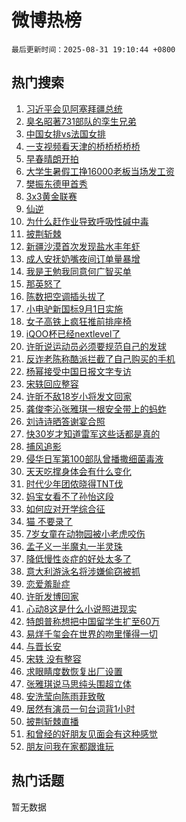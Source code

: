 # 微博热榜

`最后更新时间：2025-08-31 19:10:44 +0800`

## 热门搜索

1. [习近平会见阿塞拜疆总统](https://m.weibo.cn/search?containerid=100103type%3D1%26t%3D10%26q%3D%23%E4%B9%A0%E8%BF%91%E5%B9%B3%E4%BC%9A%E8%A7%81%E9%98%BF%E5%A1%9E%E6%8B%9C%E7%96%86%E6%80%BB%E7%BB%9F%23&stream_entry_id=51&isnewpage=1&extparam=seat%3D1%26stream_entry_id%3D51%26c_type%3D51%26q%3D%2523%25E4%25B9%25A0%25E8%25BF%2591%25E5%25B9%25B3%25E4%25BC%259A%25E8%25A7%2581%25E9%2598%25BF%25E5%25A1%259E%25E6%258B%259C%25E7%2596%2586%25E6%2580%25BB%25E7%25BB%259F%2523%26dgr%3D0%26cate%3D10103%26pos%3D0%26filter_type%3Drealtimehot%26display_time%3D1756638643%26pre_seqid%3D1756638643177038903113)
1. [臭名昭著731部队的孪生兄弟](https://m.weibo.cn/search?containerid=100103type%3D1%26t%3D10%26q%3D%23%E8%87%AD%E5%90%8D%E6%98%AD%E8%91%97731%E9%83%A8%E9%98%9F%E7%9A%84%E5%AD%AA%E7%94%9F%E5%85%84%E5%BC%9F%23&stream_entry_id=31&isnewpage=1&extparam=seat%3D1%26realpos%3D1%26c_type%3D31%26cate%3D5001%26lcate%3D5001%26stream_entry_id%3D31%26q%3D%2523%25E8%2587%25AD%25E5%2590%258D%25E6%2598%25AD%25E8%2591%2597731%25E9%2583%25A8%25E9%2598%259F%25E7%259A%2584%25E5%25AD%25AA%25E7%2594%259F%25E5%2585%2584%25E5%25BC%259F%2523%26dgr%3D0%26band_rank%3D1%26flag%3D0%26pos%3D0%26filter_type%3Drealtimehot%26display_time%3D1756638643%26pre_seqid%3D1756638643177038903113)
1. [中国女排vs法国女排](https://m.weibo.cn/search?containerid=100103type%3D1%26t%3D10%26q%3D%E4%B8%AD%E5%9B%BD%E5%A5%B3%E6%8E%92vs%E6%B3%95%E5%9B%BD%E5%A5%B3%E6%8E%92&stream_entry_id=31&isnewpage=1&extparam=seat%3D1%26realpos%3D2%26c_type%3D31%26cate%3D5001%26lcate%3D5001%26stream_entry_id%3D31%26q%3D%25E4%25B8%25AD%25E5%259B%25BD%25E5%25A5%25B3%25E6%258E%2592vs%25E6%25B3%2595%25E5%259B%25BD%25E5%25A5%25B3%25E6%258E%2592%26dgr%3D0%26band_rank%3D2%26flag%3D1%26pos%3D1%26filter_type%3Drealtimehot%26display_time%3D1756638643%26pre_seqid%3D1756638643177038903113)
1. [一支视频看天津的桥桥桥桥桥](https://m.weibo.cn/search?containerid=100103type%3D1%26t%3D10%26q%3D%23%E4%B8%80%E6%94%AF%E8%A7%86%E9%A2%91%E7%9C%8B%E5%A4%A9%E6%B4%A5%E7%9A%84%E6%A1%A5%E6%A1%A5%E6%A1%A5%E6%A1%A5%E6%A1%A5%23&stream_entry_id=31&isnewpage=1&extparam=seat%3D1%26realpos%3D3%26c_type%3D31%26cate%3D5001%26lcate%3D5001%26stream_entry_id%3D31%26q%3D%2523%25E4%25B8%2580%25E6%2594%25AF%25E8%25A7%2586%25E9%25A2%2591%25E7%259C%258B%25E5%25A4%25A9%25E6%25B4%25A5%25E7%259A%2584%25E6%25A1%25A5%25E6%25A1%25A5%25E6%25A1%25A5%25E6%25A1%25A5%25E6%25A1%25A5%2523%26dgr%3D0%26band_rank%3D3%26flag%3D0%26pos%3D2%26filter_type%3Drealtimehot%26display_time%3D1756638643%26pre_seqid%3D1756638643177038903113)
1. [早春晴朗开拍](https://m.weibo.cn/search?containerid=100103type%3D1%26t%3D10%26q%3D%23%E6%97%A9%E6%98%A5%E6%99%B4%E6%9C%97%E5%BC%80%E6%8B%8D%23&stream_entry_id=31&isnewpage=1&extparam=seat%3D1%26realpos%3D4%26c_type%3D31%26cate%3D5001%26lcate%3D5001%26stream_entry_id%3D31%26q%3D%2523%25E6%2597%25A9%25E6%2598%25A5%25E6%2599%25B4%25E6%259C%2597%25E5%25BC%2580%25E6%258B%258D%2523%26dgr%3D0%26band_rank%3D4%26flag%3D1%26pos%3D3%26filter_type%3Drealtimehot%26display_time%3D1756638643%26pre_seqid%3D1756638643177038903113)
1. [大学生暑假工挣16000老板当场发工资](https://m.weibo.cn/search?containerid=100103type%3D1%26t%3D10%26q%3D%23%E5%A4%A7%E5%AD%A6%E7%94%9F%E6%9A%91%E5%81%87%E5%B7%A5%E6%8C%A316000%E8%80%81%E6%9D%BF%E5%BD%93%E5%9C%BA%E5%8F%91%E5%B7%A5%E8%B5%84%23&stream_entry_id=31&isnewpage=1&extparam=seat%3D1%26realpos%3D5%26c_type%3D31%26cate%3D5001%26lcate%3D5001%26stream_entry_id%3D31%26q%3D%2523%25E5%25A4%25A7%25E5%25AD%25A6%25E7%2594%259F%25E6%259A%2591%25E5%2581%2587%25E5%25B7%25A5%25E6%258C%25A316000%25E8%2580%2581%25E6%259D%25BF%25E5%25BD%2593%25E5%259C%25BA%25E5%258F%2591%25E5%25B7%25A5%25E8%25B5%2584%2523%26dgr%3D0%26band_rank%3D5%26flag%3D0%26pos%3D4%26filter_type%3Drealtimehot%26display_time%3D1756638643%26pre_seqid%3D1756638643177038903113)
1. [樊振东德甲首秀](https://m.weibo.cn/search?containerid=100103type%3D1%26t%3D10%26q%3D%23%E6%A8%8A%E6%8C%AF%E4%B8%9C%E5%BE%B7%E7%94%B2%E9%A6%96%E7%A7%80%23&stream_entry_id=31&isnewpage=1&extparam=seat%3D1%26realpos%3D6%26c_type%3D31%26cate%3D5001%26lcate%3D5001%26stream_entry_id%3D31%26q%3D%2523%25E6%25A8%258A%25E6%258C%25AF%25E4%25B8%259C%25E5%25BE%25B7%25E7%2594%25B2%25E9%25A6%2596%25E7%25A7%2580%2523%26dgr%3D0%26band_rank%3D6%26flag%3D1%26pos%3D5%26filter_type%3Drealtimehot%26display_time%3D1756638643%26pre_seqid%3D1756638643177038903113)
1. [3x3黄金联赛](https://m.weibo.cn/search?containerid=100103type%3D1%26t%3D10%26q%3D%233x3%E9%BB%84%E9%87%91%E8%81%94%E8%B5%9B%23&stream_entry_id=31&isnewpage=1&extparam=seat%3D1%26band_rank%3D7%26c_type%3D31%26cate%3D5001%26lcate%3D5001%26topic_ad%3D1%26stream_entry_id%3D31%26q%3D%25233x3%25E9%25BB%2584%25E9%2587%2591%25E8%2581%2594%25E8%25B5%259B%2523%26dgr%3D0%26is_ad_pos%3D1%26adid%3D299169%26pos%3D6%26filter_type%3Drealtimehot%26display_time%3D1756638643%26pre_seqid%3D1756638643177038903113)
1. [仙逆](https://m.weibo.cn/search?containerid=100103type%3D1%26t%3D10%26q%3D%E4%BB%99%E9%80%86&stream_entry_id=31&isnewpage=1&extparam=seat%3D1%26realpos%3D7%26c_type%3D31%26cate%3D5001%26lcate%3D5001%26stream_entry_id%3D31%26q%3D%25E4%25BB%2599%25E9%2580%2586%26dgr%3D0%26band_rank%3D7%26flag%3D1%26pos%3D7%26filter_type%3Drealtimehot%26display_time%3D1756638643%26pre_seqid%3D1756638643177038903113)
1. [为什么赶作业导致呼吸性碱中毒](https://m.weibo.cn/search?containerid=100103type%3D1%26t%3D10%26q%3D%23%E4%B8%BA%E4%BB%80%E4%B9%88%E8%B5%B6%E4%BD%9C%E4%B8%9A%E5%AF%BC%E8%87%B4%E5%91%BC%E5%90%B8%E6%80%A7%E7%A2%B1%E4%B8%AD%E6%AF%92%23&stream_entry_id=31&isnewpage=1&extparam=seat%3D1%26realpos%3D8%26c_type%3D31%26cate%3D5001%26lcate%3D5001%26stream_entry_id%3D31%26q%3D%2523%25E4%25B8%25BA%25E4%25BB%2580%25E4%25B9%2588%25E8%25B5%25B6%25E4%25BD%259C%25E4%25B8%259A%25E5%25AF%25BC%25E8%2587%25B4%25E5%2591%25BC%25E5%2590%25B8%25E6%2580%25A7%25E7%25A2%25B1%25E4%25B8%25AD%25E6%25AF%2592%2523%26dgr%3D0%26band_rank%3D8%26flag%3D0%26pos%3D8%26filter_type%3Drealtimehot%26display_time%3D1756638643%26pre_seqid%3D1756638643177038903113)
1. [披荆斩棘](https://m.weibo.cn/search?containerid=100103type%3D1%26t%3D10%26q%3D%E6%8A%AB%E8%8D%86%E6%96%A9%E6%A3%98&stream_entry_id=31&isnewpage=1&extparam=seat%3D1%26realpos%3D9%26c_type%3D31%26cate%3D5001%26lcate%3D5001%26stream_entry_id%3D31%26q%3D%25E6%258A%25AB%25E8%258D%2586%25E6%2596%25A9%25E6%25A3%2598%26dgr%3D0%26band_rank%3D9%26flag%3D1%26pos%3D9%26filter_type%3Drealtimehot%26display_time%3D1756638643%26pre_seqid%3D1756638643177038903113)
1. [新疆沙漠首次发现盐水丰年虾](https://m.weibo.cn/search?containerid=100103type%3D1%26t%3D10%26q%3D%23%E6%96%B0%E7%96%86%E6%B2%99%E6%BC%A0%E9%A6%96%E6%AC%A1%E5%8F%91%E7%8E%B0%E7%9B%90%E6%B0%B4%E4%B8%B0%E5%B9%B4%E8%99%BE%23&stream_entry_id=31&isnewpage=1&extparam=seat%3D1%26realpos%3D10%26c_type%3D31%26cate%3D5001%26lcate%3D5001%26stream_entry_id%3D31%26q%3D%2523%25E6%2596%25B0%25E7%2596%2586%25E6%25B2%2599%25E6%25BC%25A0%25E9%25A6%2596%25E6%25AC%25A1%25E5%258F%2591%25E7%258E%25B0%25E7%259B%2590%25E6%25B0%25B4%25E4%25B8%25B0%25E5%25B9%25B4%25E8%2599%25BE%2523%26dgr%3D0%26band_rank%3D10%26flag%3D1%26pos%3D10%26filter_type%3Drealtimehot%26display_time%3D1756638643%26pre_seqid%3D1756638643177038903113)
1. [成人安抚奶嘴夜间订单量暴增](https://m.weibo.cn/search?containerid=100103type%3D1%26t%3D10%26q%3D%23%E6%88%90%E4%BA%BA%E5%AE%89%E6%8A%9A%E5%A5%B6%E5%98%B4%E5%A4%9C%E9%97%B4%E8%AE%A2%E5%8D%95%E9%87%8F%E6%9A%B4%E5%A2%9E%23&stream_entry_id=31&isnewpage=1&extparam=seat%3D1%26realpos%3D11%26c_type%3D31%26cate%3D5001%26lcate%3D5001%26stream_entry_id%3D31%26q%3D%2523%25E6%2588%2590%25E4%25BA%25BA%25E5%25AE%2589%25E6%258A%259A%25E5%25A5%25B6%25E5%2598%25B4%25E5%25A4%259C%25E9%2597%25B4%25E8%25AE%25A2%25E5%258D%2595%25E9%2587%258F%25E6%259A%25B4%25E5%25A2%259E%2523%26dgr%3D0%26band_rank%3D11%26flag%3D1%26pos%3D11%26filter_type%3Drealtimehot%26display_time%3D1756638643%26pre_seqid%3D1756638643177038903113)
1. [我是王勉我同意何广智买单](https://m.weibo.cn/search?containerid=100103type%3D1%26t%3D10%26q%3D%E6%88%91%E6%98%AF%E7%8E%8B%E5%8B%89%E6%88%91%E5%90%8C%E6%84%8F%E4%BD%95%E5%B9%BF%E6%99%BA%E4%B9%B0%E5%8D%95&stream_entry_id=31&isnewpage=1&extparam=seat%3D1%26realpos%3D12%26c_type%3D31%26cate%3D5001%26lcate%3D5001%26stream_entry_id%3D31%26q%3D%25E6%2588%2591%25E6%2598%25AF%25E7%258E%258B%25E5%258B%2589%25E6%2588%2591%25E5%2590%258C%25E6%2584%258F%25E4%25BD%2595%25E5%25B9%25BF%25E6%2599%25BA%25E4%25B9%25B0%25E5%258D%2595%26dgr%3D0%26band_rank%3D12%26flag%3D1%26pos%3D12%26filter_type%3Drealtimehot%26display_time%3D1756638643%26pre_seqid%3D1756638643177038903113)
1. [那英怒了](https://m.weibo.cn/search?containerid=100103type%3D1%26t%3D10%26q%3D%23%E9%82%A3%E8%8B%B1%E6%80%92%E4%BA%86%23&stream_entry_id=31&isnewpage=1&extparam=seat%3D1%26realpos%3D13%26c_type%3D31%26cate%3D5001%26lcate%3D5001%26stream_entry_id%3D31%26q%3D%2523%25E9%2582%25A3%25E8%258B%25B1%25E6%2580%2592%25E4%25BA%2586%2523%26dgr%3D0%26band_rank%3D13%26flag%3D1%26pos%3D13%26filter_type%3Drealtimehot%26display_time%3D1756638643%26pre_seqid%3D1756638643177038903113)
1. [陈数把空调插头拔了](https://m.weibo.cn/search?containerid=100103type%3D1%26t%3D10%26q%3D%23%E9%99%88%E6%95%B0%E6%8A%8A%E7%A9%BA%E8%B0%83%E6%8F%92%E5%A4%B4%E6%8B%94%E4%BA%86%23&stream_entry_id=31&isnewpage=1&extparam=seat%3D1%26realpos%3D14%26c_type%3D31%26cate%3D5001%26lcate%3D5001%26stream_entry_id%3D31%26q%3D%2523%25E9%2599%2588%25E6%2595%25B0%25E6%258A%258A%25E7%25A9%25BA%25E8%25B0%2583%25E6%258F%2592%25E5%25A4%25B4%25E6%258B%2594%25E4%25BA%2586%2523%26dgr%3D0%26band_rank%3D14%26flag%3D0%26pos%3D14%26filter_type%3Drealtimehot%26display_time%3D1756638643%26pre_seqid%3D1756638643177038903113)
1. [小电驴新国标9月1日实施](https://m.weibo.cn/search?containerid=100103type%3D1%26t%3D10%26q%3D%23%E5%B0%8F%E7%94%B5%E9%A9%B4%E6%96%B0%E5%9B%BD%E6%A0%879%E6%9C%881%E6%97%A5%E5%AE%9E%E6%96%BD%23&stream_entry_id=31&isnewpage=1&extparam=seat%3D1%26realpos%3D15%26c_type%3D31%26cate%3D5001%26lcate%3D5001%26stream_entry_id%3D31%26q%3D%2523%25E5%25B0%258F%25E7%2594%25B5%25E9%25A9%25B4%25E6%2596%25B0%25E5%259B%25BD%25E6%25A0%25879%25E6%259C%25881%25E6%2597%25A5%25E5%25AE%259E%25E6%2596%25BD%2523%26dgr%3D0%26band_rank%3D15%26flag%3D0%26pos%3D15%26filter_type%3Drealtimehot%26display_time%3D1756638643%26pre_seqid%3D1756638643177038903113)
1. [女子高铁上疯狂推前排座椅](https://m.weibo.cn/search?containerid=100103type%3D1%26t%3D10%26q%3D%23%E5%A5%B3%E5%AD%90%E9%AB%98%E9%93%81%E4%B8%8A%E7%96%AF%E7%8B%82%E6%8E%A8%E5%89%8D%E6%8E%92%E5%BA%A7%E6%A4%85%23&stream_entry_id=31&isnewpage=1&extparam=seat%3D1%26realpos%3D16%26c_type%3D31%26cate%3D5001%26lcate%3D5001%26stream_entry_id%3D31%26q%3D%2523%25E5%25A5%25B3%25E5%25AD%2590%25E9%25AB%2598%25E9%2593%2581%25E4%25B8%258A%25E7%2596%25AF%25E7%258B%2582%25E6%258E%25A8%25E5%2589%258D%25E6%258E%2592%25E5%25BA%25A7%25E6%25A4%2585%2523%26dgr%3D0%26band_rank%3D16%26flag%3D1%26pos%3D16%26filter_type%3Drealtimehot%26display_time%3D1756638643%26pre_seqid%3D1756638643177038903113)
1. [iQOO杯已经nextlevel了](https://m.weibo.cn/search?containerid=100103type%3D1%26t%3D10%26q%3D%23iQOO%E6%9D%AF%E5%B7%B2%E7%BB%8Fnextlevel%E4%BA%86%23&stream_entry_id=31&isnewpage=1&extparam=seat%3D1%26realpos%3D17%26c_type%3D31%26cate%3D5001%26lcate%3D5001%26stream_entry_id%3D31%26q%3D%2523iQOO%25E6%259D%25AF%25E5%25B7%25B2%25E7%25BB%258Fnextlevel%25E4%25BA%2586%2523%26dgr%3D0%26band_rank%3D17%26flag%3D1%26pos%3D17%26filter_type%3Drealtimehot%26display_time%3D1756638643%26pre_seqid%3D1756638643177038903113)
1. [许昕说运动员必须要规范自己的发球](https://m.weibo.cn/search?containerid=100103type%3D1%26t%3D10%26q%3D%23%E8%AE%B8%E6%98%95%E8%AF%B4%E8%BF%90%E5%8A%A8%E5%91%98%E5%BF%85%E9%A1%BB%E8%A6%81%E8%A7%84%E8%8C%83%E8%87%AA%E5%B7%B1%E7%9A%84%E5%8F%91%E7%90%83%23&stream_entry_id=31&isnewpage=1&extparam=seat%3D1%26realpos%3D18%26c_type%3D31%26cate%3D5001%26lcate%3D5001%26stream_entry_id%3D31%26q%3D%2523%25E8%25AE%25B8%25E6%2598%2595%25E8%25AF%25B4%25E8%25BF%2590%25E5%258A%25A8%25E5%2591%2598%25E5%25BF%2585%25E9%25A1%25BB%25E8%25A6%2581%25E8%25A7%2584%25E8%258C%2583%25E8%2587%25AA%25E5%25B7%25B1%25E7%259A%2584%25E5%258F%2591%25E7%2590%2583%2523%26dgr%3D0%26band_rank%3D18%26flag%3D0%26pos%3D18%26filter_type%3Drealtimehot%26display_time%3D1756638643%26pre_seqid%3D1756638643177038903113)
1. [反诈老陈称酷派拦截了自己购买的手机](https://m.weibo.cn/search?containerid=100103type%3D1%26t%3D10%26q%3D%23%E5%8F%8D%E8%AF%88%E8%80%81%E9%99%88%E7%A7%B0%E9%85%B7%E6%B4%BE%E6%8B%A6%E6%88%AA%E4%BA%86%E8%87%AA%E5%B7%B1%E8%B4%AD%E4%B9%B0%E7%9A%84%E6%89%8B%E6%9C%BA%23&stream_entry_id=31&isnewpage=1&extparam=seat%3D1%26realpos%3D19%26c_type%3D31%26cate%3D5001%26lcate%3D5001%26stream_entry_id%3D31%26q%3D%2523%25E5%258F%258D%25E8%25AF%2588%25E8%2580%2581%25E9%2599%2588%25E7%25A7%25B0%25E9%2585%25B7%25E6%25B4%25BE%25E6%258B%25A6%25E6%2588%25AA%25E4%25BA%2586%25E8%2587%25AA%25E5%25B7%25B1%25E8%25B4%25AD%25E4%25B9%25B0%25E7%259A%2584%25E6%2589%258B%25E6%259C%25BA%2523%26dgr%3D0%26band_rank%3D19%26flag%3D0%26pos%3D19%26filter_type%3Drealtimehot%26display_time%3D1756638643%26pre_seqid%3D1756638643177038903113)
1. [杨幂接受中国日报文字专访](https://m.weibo.cn/search?containerid=100103type%3D1%26t%3D10%26q%3D%23%E6%9D%A8%E5%B9%82%E6%8E%A5%E5%8F%97%E4%B8%AD%E5%9B%BD%E6%97%A5%E6%8A%A5%E6%96%87%E5%AD%97%E4%B8%93%E8%AE%BF%23&stream_entry_id=31&isnewpage=1&extparam=seat%3D1%26realpos%3D20%26c_type%3D31%26cate%3D5001%26lcate%3D5001%26stream_entry_id%3D31%26q%3D%2523%25E6%259D%25A8%25E5%25B9%2582%25E6%258E%25A5%25E5%258F%2597%25E4%25B8%25AD%25E5%259B%25BD%25E6%2597%25A5%25E6%258A%25A5%25E6%2596%2587%25E5%25AD%2597%25E4%25B8%2593%25E8%25AE%25BF%2523%26dgr%3D0%26band_rank%3D20%26flag%3D1%26pos%3D20%26filter_type%3Drealtimehot%26display_time%3D1756638643%26pre_seqid%3D1756638643177038903113)
1. [宋轶回应整容](https://m.weibo.cn/search?containerid=100103type%3D1%26t%3D10%26q%3D%E5%AE%8B%E8%BD%B6%E5%9B%9E%E5%BA%94%E6%95%B4%E5%AE%B9&stream_entry_id=31&isnewpage=1&extparam=seat%3D1%26realpos%3D21%26c_type%3D31%26cate%3D5001%26lcate%3D5001%26stream_entry_id%3D31%26q%3D%25E5%25AE%258B%25E8%25BD%25B6%25E5%259B%259E%25E5%25BA%2594%25E6%2595%25B4%25E5%25AE%25B9%26dgr%3D0%26band_rank%3D21%26flag%3D2%26pos%3D21%26filter_type%3Drealtimehot%26display_time%3D1756638643%26pre_seqid%3D1756638643177038903113)
1. [许昕不敌18岁小将发文回家](https://m.weibo.cn/search?containerid=100103type%3D1%26t%3D10%26q%3D%23%E8%AE%B8%E6%98%95%E4%B8%8D%E6%95%8C18%E5%B2%81%E5%B0%8F%E5%B0%86%E5%8F%91%E6%96%87%E5%9B%9E%E5%AE%B6%23&stream_entry_id=31&isnewpage=1&extparam=seat%3D1%26realpos%3D22%26c_type%3D31%26cate%3D5001%26lcate%3D5001%26stream_entry_id%3D31%26q%3D%2523%25E8%25AE%25B8%25E6%2598%2595%25E4%25B8%258D%25E6%2595%258C18%25E5%25B2%2581%25E5%25B0%258F%25E5%25B0%2586%25E5%258F%2591%25E6%2596%2587%25E5%259B%259E%25E5%25AE%25B6%2523%26dgr%3D0%26band_rank%3D22%26flag%3D1%26pos%3D22%26filter_type%3Drealtimehot%26display_time%3D1756638643%26pre_seqid%3D1756638643177038903113)
1. [龚俊李沁张雅琪一根安全带上的蚂蚱](https://m.weibo.cn/search?containerid=100103type%3D1%26t%3D10%26q%3D%E9%BE%9A%E4%BF%8A%E6%9D%8E%E6%B2%81%E5%BC%A0%E9%9B%85%E7%90%AA%E4%B8%80%E6%A0%B9%E5%AE%89%E5%85%A8%E5%B8%A6%E4%B8%8A%E7%9A%84%E8%9A%82%E8%9A%B1&stream_entry_id=31&isnewpage=1&extparam=seat%3D1%26realpos%3D23%26c_type%3D31%26cate%3D5001%26lcate%3D5001%26stream_entry_id%3D31%26q%3D%25E9%25BE%259A%25E4%25BF%258A%25E6%259D%258E%25E6%25B2%2581%25E5%25BC%25A0%25E9%259B%2585%25E7%2590%25AA%25E4%25B8%2580%25E6%25A0%25B9%25E5%25AE%2589%25E5%2585%25A8%25E5%25B8%25A6%25E4%25B8%258A%25E7%259A%2584%25E8%259A%2582%25E8%259A%25B1%26dgr%3D0%26band_rank%3D23%26flag%3D1%26pos%3D23%26filter_type%3Drealtimehot%26display_time%3D1756638643%26pre_seqid%3D1756638643177038903113)
1. [刘诗诗晒答谢宴合照](https://m.weibo.cn/search?containerid=100103type%3D1%26t%3D10%26q%3D%E5%88%98%E8%AF%97%E8%AF%97%E6%99%92%E7%AD%94%E8%B0%A2%E5%AE%B4%E5%90%88%E7%85%A7&stream_entry_id=31&isnewpage=1&extparam=seat%3D1%26realpos%3D24%26c_type%3D31%26cate%3D5001%26lcate%3D5001%26stream_entry_id%3D31%26q%3D%25E5%2588%2598%25E8%25AF%2597%25E8%25AF%2597%25E6%2599%2592%25E7%25AD%2594%25E8%25B0%25A2%25E5%25AE%25B4%25E5%2590%2588%25E7%2585%25A7%26dgr%3D0%26band_rank%3D24%26flag%3D0%26pos%3D24%26filter_type%3Drealtimehot%26display_time%3D1756638643%26pre_seqid%3D1756638643177038903113)
1. [快30岁才知道雷军这些话都是真的](https://m.weibo.cn/search?containerid=100103type%3D1%26t%3D10%26q%3D%E5%BF%AB30%E5%B2%81%E6%89%8D%E7%9F%A5%E9%81%93%E9%9B%B7%E5%86%9B%E8%BF%99%E4%BA%9B%E8%AF%9D%E9%83%BD%E6%98%AF%E7%9C%9F%E7%9A%84&stream_entry_id=31&isnewpage=1&extparam=seat%3D1%26realpos%3D25%26c_type%3D31%26cate%3D5001%26lcate%3D5001%26stream_entry_id%3D31%26q%3D%25E5%25BF%25AB30%25E5%25B2%2581%25E6%2589%258D%25E7%259F%25A5%25E9%2581%2593%25E9%259B%25B7%25E5%2586%259B%25E8%25BF%2599%25E4%25BA%259B%25E8%25AF%259D%25E9%2583%25BD%25E6%2598%25AF%25E7%259C%259F%25E7%259A%2584%26dgr%3D0%26band_rank%3D25%26flag%3D0%26pos%3D25%26filter_type%3Drealtimehot%26display_time%3D1756638643%26pre_seqid%3D1756638643177038903113)
1. [捕风追影](https://m.weibo.cn/search?containerid=100103type%3D1%26t%3D10%26q%3D%E6%8D%95%E9%A3%8E%E8%BF%BD%E5%BD%B1&stream_entry_id=31&isnewpage=1&extparam=seat%3D1%26realpos%3D26%26c_type%3D31%26cate%3D5001%26lcate%3D5001%26stream_entry_id%3D31%26q%3D%25E6%258D%2595%25E9%25A3%258E%25E8%25BF%25BD%25E5%25BD%25B1%26dgr%3D0%26band_rank%3D26%26flag%3D0%26pos%3D26%26filter_type%3Drealtimehot%26display_time%3D1756638643%26pre_seqid%3D1756638643177038903113)
1. [侵华日军第100部队曾播撒细菌毒液](https://m.weibo.cn/search?containerid=100103type%3D1%26t%3D10%26q%3D%23%E4%BE%B5%E5%8D%8E%E6%97%A5%E5%86%9B%E7%AC%AC100%E9%83%A8%E9%98%9F%E6%9B%BE%E6%92%AD%E6%92%92%E7%BB%86%E8%8F%8C%E6%AF%92%E6%B6%B2%23&stream_entry_id=31&isnewpage=1&extparam=seat%3D1%26realpos%3D27%26c_type%3D31%26cate%3D5001%26lcate%3D5001%26stream_entry_id%3D31%26q%3D%2523%25E4%25BE%25B5%25E5%258D%258E%25E6%2597%25A5%25E5%2586%259B%25E7%25AC%25AC100%25E9%2583%25A8%25E9%2598%259F%25E6%259B%25BE%25E6%2592%25AD%25E6%2592%2592%25E7%25BB%2586%25E8%258F%258C%25E6%25AF%2592%25E6%25B6%25B2%2523%26dgr%3D0%26band_rank%3D27%26flag%3D1%26pos%3D27%26filter_type%3Drealtimehot%26display_time%3D1756638643%26pre_seqid%3D1756638643177038903113)
1. [天天吃撑身体会有什么变化](https://m.weibo.cn/search?containerid=100103type%3D1%26t%3D10%26q%3D%E5%A4%A9%E5%A4%A9%E5%90%83%E6%92%91%E8%BA%AB%E4%BD%93%E4%BC%9A%E6%9C%89%E4%BB%80%E4%B9%88%E5%8F%98%E5%8C%96&stream_entry_id=31&isnewpage=1&extparam=seat%3D1%26realpos%3D28%26c_type%3D31%26cate%3D5001%26lcate%3D5001%26stream_entry_id%3D31%26q%3D%25E5%25A4%25A9%25E5%25A4%25A9%25E5%2590%2583%25E6%2592%2591%25E8%25BA%25AB%25E4%25BD%2593%25E4%25BC%259A%25E6%259C%2589%25E4%25BB%2580%25E4%25B9%2588%25E5%258F%2598%25E5%258C%2596%26dgr%3D0%26band_rank%3D28%26flag%3D1%26pos%3D28%26filter_type%3Drealtimehot%26display_time%3D1756638643%26pre_seqid%3D1756638643177038903113)
1. [时代少年团侬晓得TNT伐](https://m.weibo.cn/search?containerid=100103type%3D1%26t%3D10%26q%3D%23%E6%97%B6%E4%BB%A3%E5%B0%91%E5%B9%B4%E5%9B%A2%E4%BE%AC%E6%99%93%E5%BE%97TNT%E4%BC%90%23&stream_entry_id=31&isnewpage=1&extparam=seat%3D1%26realpos%3D29%26c_type%3D31%26cate%3D5001%26lcate%3D5001%26stream_entry_id%3D31%26q%3D%2523%25E6%2597%25B6%25E4%25BB%25A3%25E5%25B0%2591%25E5%25B9%25B4%25E5%259B%25A2%25E4%25BE%25AC%25E6%2599%2593%25E5%25BE%2597TNT%25E4%25BC%2590%2523%26dgr%3D0%26band_rank%3D29%26flag%3D1%26pos%3D29%26filter_type%3Drealtimehot%26display_time%3D1756638643%26pre_seqid%3D1756638643177038903113)
1. [妈宝女看不了孙怡这段](https://m.weibo.cn/search?containerid=100103type%3D1%26t%3D10%26q%3D%E5%A6%88%E5%AE%9D%E5%A5%B3%E7%9C%8B%E4%B8%8D%E4%BA%86%E5%AD%99%E6%80%A1%E8%BF%99%E6%AE%B5&stream_entry_id=31&isnewpage=1&extparam=seat%3D1%26realpos%3D30%26c_type%3D31%26cate%3D5001%26lcate%3D5001%26stream_entry_id%3D31%26q%3D%25E5%25A6%2588%25E5%25AE%259D%25E5%25A5%25B3%25E7%259C%258B%25E4%25B8%258D%25E4%25BA%2586%25E5%25AD%2599%25E6%2580%25A1%25E8%25BF%2599%25E6%25AE%25B5%26dgr%3D0%26band_rank%3D30%26flag%3D0%26pos%3D30%26filter_type%3Drealtimehot%26display_time%3D1756638643%26pre_seqid%3D1756638643177038903113)
1. [如何应对开学综合征](https://m.weibo.cn/search?containerid=100103type%3D1%26t%3D10%26q%3D%23%E5%A6%82%E4%BD%95%E5%BA%94%E5%AF%B9%E5%BC%80%E5%AD%A6%E7%BB%BC%E5%90%88%E5%BE%81%23&stream_entry_id=31&isnewpage=1&extparam=seat%3D1%26realpos%3D31%26c_type%3D31%26cate%3D5001%26lcate%3D5001%26stream_entry_id%3D31%26q%3D%2523%25E5%25A6%2582%25E4%25BD%2595%25E5%25BA%2594%25E5%25AF%25B9%25E5%25BC%2580%25E5%25AD%25A6%25E7%25BB%25BC%25E5%2590%2588%25E5%25BE%2581%2523%26dgr%3D0%26band_rank%3D31%26flag%3D1%26pos%3D31%26filter_type%3Drealtimehot%26display_time%3D1756638643%26pre_seqid%3D1756638643177038903113)
1. [猫 不要录了](https://m.weibo.cn/search?containerid=100103type%3D1%26t%3D10%26q%3D%E7%8C%AB+%E4%B8%8D%E8%A6%81%E5%BD%95%E4%BA%86&stream_entry_id=31&isnewpage=1&extparam=seat%3D1%26realpos%3D32%26c_type%3D31%26cate%3D5001%26lcate%3D5001%26stream_entry_id%3D31%26q%3D%25E7%258C%25AB%2520%25E4%25B8%258D%25E8%25A6%2581%25E5%25BD%2595%25E4%25BA%2586%26dgr%3D0%26band_rank%3D32%26flag%3D0%26pos%3D32%26filter_type%3Drealtimehot%26display_time%3D1756638643%26pre_seqid%3D1756638643177038903113)
1. [7岁女童在动物园被小老虎咬伤](https://m.weibo.cn/search?containerid=100103type%3D1%26t%3D10%26q%3D%237%E5%B2%81%E5%A5%B3%E7%AB%A5%E5%9C%A8%E5%8A%A8%E7%89%A9%E5%9B%AD%E8%A2%AB%E5%B0%8F%E8%80%81%E8%99%8E%E5%92%AC%E4%BC%A4%23&stream_entry_id=31&isnewpage=1&extparam=seat%3D1%26realpos%3D33%26c_type%3D31%26cate%3D5001%26lcate%3D5001%26stream_entry_id%3D31%26q%3D%25237%25E5%25B2%2581%25E5%25A5%25B3%25E7%25AB%25A5%25E5%259C%25A8%25E5%258A%25A8%25E7%2589%25A9%25E5%259B%25AD%25E8%25A2%25AB%25E5%25B0%258F%25E8%2580%2581%25E8%2599%258E%25E5%2592%25AC%25E4%25BC%25A4%2523%26dgr%3D0%26band_rank%3D33%26flag%3D1%26pos%3D33%26filter_type%3Drealtimehot%26display_time%3D1756638643%26pre_seqid%3D1756638643177038903113)
1. [孟子义一半魔丸一半灵珠](https://m.weibo.cn/search?containerid=100103type%3D1%26t%3D10%26q%3D%E5%AD%9F%E5%AD%90%E4%B9%89%E4%B8%80%E5%8D%8A%E9%AD%94%E4%B8%B8%E4%B8%80%E5%8D%8A%E7%81%B5%E7%8F%A0&stream_entry_id=31&isnewpage=1&extparam=seat%3D1%26realpos%3D34%26c_type%3D31%26cate%3D5001%26lcate%3D5001%26stream_entry_id%3D31%26q%3D%25E5%25AD%259F%25E5%25AD%2590%25E4%25B9%2589%25E4%25B8%2580%25E5%258D%258A%25E9%25AD%2594%25E4%25B8%25B8%25E4%25B8%2580%25E5%258D%258A%25E7%2581%25B5%25E7%258F%25A0%26dgr%3D0%26band_rank%3D34%26flag%3D1%26pos%3D34%26filter_type%3Drealtimehot%26display_time%3D1756638643%26pre_seqid%3D1756638643177038903113)
1. [降低慢性炎症的好处太多了](https://m.weibo.cn/search?containerid=100103type%3D1%26t%3D10%26q%3D%23%E9%99%8D%E4%BD%8E%E6%85%A2%E6%80%A7%E7%82%8E%E7%97%87%E7%9A%84%E5%A5%BD%E5%A4%84%E5%A4%AA%E5%A4%9A%E4%BA%86%23&stream_entry_id=31&isnewpage=1&extparam=seat%3D1%26realpos%3D35%26c_type%3D31%26cate%3D5001%26lcate%3D5001%26stream_entry_id%3D31%26q%3D%2523%25E9%2599%258D%25E4%25BD%258E%25E6%2585%25A2%25E6%2580%25A7%25E7%2582%258E%25E7%2597%2587%25E7%259A%2584%25E5%25A5%25BD%25E5%25A4%2584%25E5%25A4%25AA%25E5%25A4%259A%25E4%25BA%2586%2523%26dgr%3D0%26band_rank%3D35%26flag%3D0%26pos%3D35%26filter_type%3Drealtimehot%26display_time%3D1756638643%26pre_seqid%3D1756638643177038903113)
1. [意大利游泳名将涉嫌偷窃被抓](https://m.weibo.cn/search?containerid=100103type%3D1%26t%3D10%26q%3D%23%E6%84%8F%E5%A4%A7%E5%88%A9%E6%B8%B8%E6%B3%B3%E5%90%8D%E5%B0%86%E6%B6%89%E5%AB%8C%E5%81%B7%E7%AA%83%E8%A2%AB%E6%8A%93%23&stream_entry_id=31&isnewpage=1&extparam=seat%3D1%26realpos%3D36%26c_type%3D31%26cate%3D5001%26lcate%3D5001%26stream_entry_id%3D31%26q%3D%2523%25E6%2584%258F%25E5%25A4%25A7%25E5%2588%25A9%25E6%25B8%25B8%25E6%25B3%25B3%25E5%2590%258D%25E5%25B0%2586%25E6%25B6%2589%25E5%25AB%258C%25E5%2581%25B7%25E7%25AA%2583%25E8%25A2%25AB%25E6%258A%2593%2523%26dgr%3D0%26band_rank%3D36%26flag%3D1%26pos%3D36%26filter_type%3Drealtimehot%26display_time%3D1756638643%26pre_seqid%3D1756638643177038903113)
1. [恋爱羞耻症](https://m.weibo.cn/search?containerid=100103type%3D1%26t%3D10%26q%3D%E6%81%8B%E7%88%B1%E7%BE%9E%E8%80%BB%E7%97%87&stream_entry_id=31&isnewpage=1&extparam=seat%3D1%26realpos%3D37%26c_type%3D31%26cate%3D5001%26lcate%3D5001%26stream_entry_id%3D31%26q%3D%25E6%2581%258B%25E7%2588%25B1%25E7%25BE%259E%25E8%2580%25BB%25E7%2597%2587%26dgr%3D0%26band_rank%3D37%26flag%3D0%26pos%3D37%26filter_type%3Drealtimehot%26display_time%3D1756638643%26pre_seqid%3D1756638643177038903113)
1. [许昕发博回家](https://m.weibo.cn/search?containerid=100103type%3D1%26t%3D10%26q%3D%23%E8%AE%B8%E6%98%95%E5%8F%91%E5%8D%9A%E5%9B%9E%E5%AE%B6%23&stream_entry_id=31&isnewpage=1&extparam=seat%3D1%26realpos%3D38%26c_type%3D31%26cate%3D5001%26lcate%3D5001%26stream_entry_id%3D31%26q%3D%2523%25E8%25AE%25B8%25E6%2598%2595%25E5%258F%2591%25E5%258D%259A%25E5%259B%259E%25E5%25AE%25B6%2523%26dgr%3D0%26band_rank%3D38%26flag%3D0%26pos%3D38%26filter_type%3Drealtimehot%26display_time%3D1756638643%26pre_seqid%3D1756638643177038903113)
1. [心动8这是什么小说照进现实](https://m.weibo.cn/search?containerid=100103type%3D1%26t%3D10%26q%3D%E5%BF%83%E5%8A%A88%E8%BF%99%E6%98%AF%E4%BB%80%E4%B9%88%E5%B0%8F%E8%AF%B4%E7%85%A7%E8%BF%9B%E7%8E%B0%E5%AE%9E&stream_entry_id=31&isnewpage=1&extparam=seat%3D1%26realpos%3D39%26c_type%3D31%26cate%3D5001%26lcate%3D5001%26stream_entry_id%3D31%26q%3D%25E5%25BF%2583%25E5%258A%25A88%25E8%25BF%2599%25E6%2598%25AF%25E4%25BB%2580%25E4%25B9%2588%25E5%25B0%258F%25E8%25AF%25B4%25E7%2585%25A7%25E8%25BF%259B%25E7%258E%25B0%25E5%25AE%259E%26dgr%3D0%26band_rank%3D39%26flag%3D1%26pos%3D39%26filter_type%3Drealtimehot%26display_time%3D1756638643%26pre_seqid%3D1756638643177038903113)
1. [特朗普称想把中国留学生扩至60万](https://m.weibo.cn/search?containerid=100103type%3D1%26t%3D10%26q%3D%23%E7%89%B9%E6%9C%97%E6%99%AE%E7%A7%B0%E6%83%B3%E6%8A%8A%E4%B8%AD%E5%9B%BD%E7%95%99%E5%AD%A6%E7%94%9F%E6%89%A9%E8%87%B360%E4%B8%87%23&stream_entry_id=31&isnewpage=1&extparam=seat%3D1%26realpos%3D40%26c_type%3D31%26cate%3D5001%26lcate%3D5001%26stream_entry_id%3D31%26q%3D%2523%25E7%2589%25B9%25E6%259C%2597%25E6%2599%25AE%25E7%25A7%25B0%25E6%2583%25B3%25E6%258A%258A%25E4%25B8%25AD%25E5%259B%25BD%25E7%2595%2599%25E5%25AD%25A6%25E7%2594%259F%25E6%2589%25A9%25E8%2587%25B360%25E4%25B8%2587%2523%26dgr%3D0%26band_rank%3D40%26flag%3D0%26pos%3D40%26filter_type%3Drealtimehot%26display_time%3D1756638643%26pre_seqid%3D1756638643177038903113)
1. [易烊千玺会在世界的吻里懂得一切](https://m.weibo.cn/search?containerid=100103type%3D1%26t%3D10%26q%3D%23%E6%98%93%E7%83%8A%E5%8D%83%E7%8E%BA%E4%BC%9A%E5%9C%A8%E4%B8%96%E7%95%8C%E7%9A%84%E5%90%BB%E9%87%8C%E6%87%82%E5%BE%97%E4%B8%80%E5%88%87%23&stream_entry_id=31&isnewpage=1&extparam=seat%3D1%26realpos%3D41%26c_type%3D31%26cate%3D5001%26lcate%3D5001%26stream_entry_id%3D31%26q%3D%2523%25E6%2598%2593%25E7%2583%258A%25E5%258D%2583%25E7%258E%25BA%25E4%25BC%259A%25E5%259C%25A8%25E4%25B8%2596%25E7%2595%258C%25E7%259A%2584%25E5%2590%25BB%25E9%2587%258C%25E6%2587%2582%25E5%25BE%2597%25E4%25B8%2580%25E5%2588%2587%2523%26dgr%3D0%26band_rank%3D41%26flag%3D1%26pos%3D41%26filter_type%3Drealtimehot%26display_time%3D1756638643%26pre_seqid%3D1756638643177038903113)
1. [与晋长安](https://m.weibo.cn/search?containerid=100103type%3D1%26t%3D10%26q%3D%E4%B8%8E%E6%99%8B%E9%95%BF%E5%AE%89&stream_entry_id=31&isnewpage=1&extparam=seat%3D1%26realpos%3D42%26c_type%3D31%26cate%3D5001%26lcate%3D5001%26stream_entry_id%3D31%26q%3D%25E4%25B8%258E%25E6%2599%258B%25E9%2595%25BF%25E5%25AE%2589%26dgr%3D0%26band_rank%3D42%26flag%3D1%26pos%3D42%26filter_type%3Drealtimehot%26display_time%3D1756638643%26pre_seqid%3D1756638643177038903113)
1. [宋轶 没有整容](https://m.weibo.cn/search?containerid=100103type%3D1%26t%3D10%26q%3D%E5%AE%8B%E8%BD%B6+%E6%B2%A1%E6%9C%89%E6%95%B4%E5%AE%B9&stream_entry_id=31&isnewpage=1&extparam=seat%3D1%26realpos%3D43%26c_type%3D31%26cate%3D5001%26lcate%3D5001%26stream_entry_id%3D31%26q%3D%25E5%25AE%258B%25E8%25BD%25B6%2520%25E6%25B2%25A1%25E6%259C%2589%25E6%2595%25B4%25E5%25AE%25B9%26dgr%3D0%26band_rank%3D43%26flag%3D0%26pos%3D43%26filter_type%3Drealtimehot%26display_time%3D1756638643%26pre_seqid%3D1756638643177038903113)
1. [求眼睛度数恢复出厂设置](https://m.weibo.cn/search?containerid=100103type%3D1%26t%3D10%26q%3D%E6%B1%82%E7%9C%BC%E7%9D%9B%E5%BA%A6%E6%95%B0%E6%81%A2%E5%A4%8D%E5%87%BA%E5%8E%82%E8%AE%BE%E7%BD%AE&stream_entry_id=31&isnewpage=1&extparam=seat%3D1%26realpos%3D44%26c_type%3D31%26cate%3D5001%26lcate%3D5001%26stream_entry_id%3D31%26q%3D%25E6%25B1%2582%25E7%259C%25BC%25E7%259D%259B%25E5%25BA%25A6%25E6%2595%25B0%25E6%2581%25A2%25E5%25A4%258D%25E5%2587%25BA%25E5%258E%2582%25E8%25AE%25BE%25E7%25BD%25AE%26dgr%3D0%26band_rank%3D44%26flag%3D0%26pos%3D44%26filter_type%3Drealtimehot%26display_time%3D1756638643%26pre_seqid%3D1756638643177038903113)
1. [张雅琪说马思纯头围超立体](https://m.weibo.cn/search?containerid=100103type%3D1%26t%3D10%26q%3D%E5%BC%A0%E9%9B%85%E7%90%AA%E8%AF%B4%E9%A9%AC%E6%80%9D%E7%BA%AF%E5%A4%B4%E5%9B%B4%E8%B6%85%E7%AB%8B%E4%BD%93&stream_entry_id=31&isnewpage=1&extparam=seat%3D1%26realpos%3D45%26c_type%3D31%26cate%3D5001%26lcate%3D5001%26stream_entry_id%3D31%26q%3D%25E5%25BC%25A0%25E9%259B%2585%25E7%2590%25AA%25E8%25AF%25B4%25E9%25A9%25AC%25E6%2580%259D%25E7%25BA%25AF%25E5%25A4%25B4%25E5%259B%25B4%25E8%25B6%2585%25E7%25AB%258B%25E4%25BD%2593%26dgr%3D0%26band_rank%3D45%26flag%3D1%26pos%3D45%26filter_type%3Drealtimehot%26display_time%3D1756638643%26pre_seqid%3D1756638643177038903113)
1. [安洗莹向陈雨菲致敬](https://m.weibo.cn/search?containerid=100103type%3D1%26t%3D10%26q%3D%E5%AE%89%E6%B4%97%E8%8E%B9%E5%90%91%E9%99%88%E9%9B%A8%E8%8F%B2%E8%87%B4%E6%95%AC&stream_entry_id=31&isnewpage=1&extparam=seat%3D1%26realpos%3D46%26c_type%3D31%26cate%3D5001%26lcate%3D5001%26stream_entry_id%3D31%26q%3D%25E5%25AE%2589%25E6%25B4%2597%25E8%258E%25B9%25E5%2590%2591%25E9%2599%2588%25E9%259B%25A8%25E8%258F%25B2%25E8%2587%25B4%25E6%2595%25AC%26dgr%3D0%26band_rank%3D46%26flag%3D1%26pos%3D46%26filter_type%3Drealtimehot%26display_time%3D1756638643%26pre_seqid%3D1756638643177038903113)
1. [居然有演员一句台词背1小时](https://m.weibo.cn/search?containerid=100103type%3D1%26t%3D10%26q%3D%23%E5%B1%85%E7%84%B6%E6%9C%89%E6%BC%94%E5%91%98%E4%B8%80%E5%8F%A5%E5%8F%B0%E8%AF%8D%E8%83%8C1%E5%B0%8F%E6%97%B6%23&stream_entry_id=31&isnewpage=1&extparam=seat%3D1%26realpos%3D47%26c_type%3D31%26cate%3D5001%26lcate%3D5001%26stream_entry_id%3D31%26q%3D%2523%25E5%25B1%2585%25E7%2584%25B6%25E6%259C%2589%25E6%25BC%2594%25E5%2591%2598%25E4%25B8%2580%25E5%258F%25A5%25E5%258F%25B0%25E8%25AF%258D%25E8%2583%258C1%25E5%25B0%258F%25E6%2597%25B6%2523%26dgr%3D0%26band_rank%3D47%26flag%3D0%26pos%3D47%26filter_type%3Drealtimehot%26display_time%3D1756638643%26pre_seqid%3D1756638643177038903113)
1. [披荆斩棘直播](https://m.weibo.cn/search?containerid=100103type%3D1%26t%3D10%26q%3D%E6%8A%AB%E8%8D%86%E6%96%A9%E6%A3%98%E7%9B%B4%E6%92%AD&stream_entry_id=31&isnewpage=1&extparam=seat%3D1%26realpos%3D48%26c_type%3D31%26cate%3D5001%26lcate%3D5001%26stream_entry_id%3D31%26q%3D%25E6%258A%25AB%25E8%258D%2586%25E6%2596%25A9%25E6%25A3%2598%25E7%259B%25B4%25E6%2592%25AD%26dgr%3D0%26band_rank%3D48%26flag%3D1%26pos%3D48%26filter_type%3Drealtimehot%26display_time%3D1756638643%26pre_seqid%3D1756638643177038903113)
1. [和曾经的好朋友见面会有这种感觉](https://m.weibo.cn/search?containerid=100103type%3D1%26t%3D10%26q%3D%E5%92%8C%E6%9B%BE%E7%BB%8F%E7%9A%84%E5%A5%BD%E6%9C%8B%E5%8F%8B%E8%A7%81%E9%9D%A2%E4%BC%9A%E6%9C%89%E8%BF%99%E7%A7%8D%E6%84%9F%E8%A7%89&stream_entry_id=31&isnewpage=1&extparam=seat%3D1%26realpos%3D49%26c_type%3D31%26cate%3D5001%26lcate%3D5001%26stream_entry_id%3D31%26q%3D%25E5%2592%258C%25E6%259B%25BE%25E7%25BB%258F%25E7%259A%2584%25E5%25A5%25BD%25E6%259C%258B%25E5%258F%258B%25E8%25A7%2581%25E9%259D%25A2%25E4%25BC%259A%25E6%259C%2589%25E8%25BF%2599%25E7%25A7%258D%25E6%2584%259F%25E8%25A7%2589%26dgr%3D0%26band_rank%3D49%26flag%3D1%26pos%3D49%26filter_type%3Drealtimehot%26display_time%3D1756638643%26pre_seqid%3D1756638643177038903113)
1. [朋友问我在家都跟谁玩](https://m.weibo.cn/search?containerid=100103type%3D1%26t%3D10%26q%3D%E6%9C%8B%E5%8F%8B%E9%97%AE%E6%88%91%E5%9C%A8%E5%AE%B6%E9%83%BD%E8%B7%9F%E8%B0%81%E7%8E%A9&stream_entry_id=31&isnewpage=1&extparam=seat%3D1%26realpos%3D50%26c_type%3D31%26cate%3D5001%26lcate%3D5001%26stream_entry_id%3D31%26q%3D%25E6%259C%258B%25E5%258F%258B%25E9%2597%25AE%25E6%2588%2591%25E5%259C%25A8%25E5%25AE%25B6%25E9%2583%25BD%25E8%25B7%259F%25E8%25B0%2581%25E7%258E%25A9%26dgr%3D0%26band_rank%3D50%26flag%3D1%26pos%3D50%26filter_type%3Drealtimehot%26display_time%3D1756638643%26pre_seqid%3D1756638643177038903113)

## 热门话题

暂无数据
